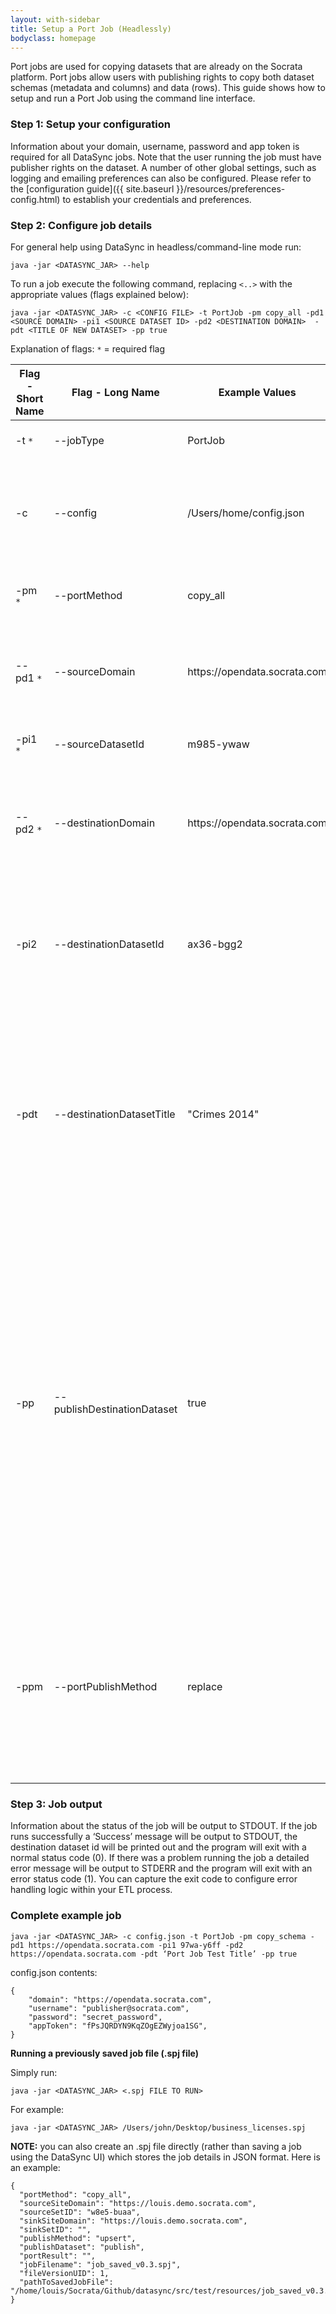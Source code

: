 ```yaml
---
layout: with-sidebar
title: Setup a Port Job (Headlessly)
bodyclass: homepage
---
```


Port jobs are used for copying datasets that are already on the Socrata platform. Port jobs allow users with publishing rights to copy both dataset schemas (metadata and columns) and data (rows).  This guide shows how to setup and run a Port Job using the command line interface.

### Step 1: Setup your configuration
Information about your domain, username, password and app token is required for all DataSync jobs.  Note that the user running the job must have publisher rights on the dataset. A number of other global settings, such as logging and emailing preferences can also be configured.  Please refer to the [configuration guide]({{ site.baseurl }}/resources/preferences-config.html) to establish your credentials and preferences.

### Step 2: Configure job details
For general help using DataSync in headless/command-line mode run:

    java -jar <DATASYNC_JAR> --help


To run a job execute the following command, replacing `<..>` with the appropriate values (flags explained below):

    java -jar <DATASYNC_JAR> -c <CONFIG FILE> -t PortJob -pm copy_all -pd1 <SOURCE DOMAIN> -pi1 <SOURCE DATASET ID> -pd2 <DESTINATION DOMAIN>  -pdt <TITLE OF NEW DATASET> -pp true


Explanation of flags:
`*` = required flag

<table>
  <thead>
    <tr>
      <th>Flag - Short Name</th>
      <th>Flag - Long Name</th>
      <th>Example Values</th>
      <th>Description</th>
    </tr>
  </thead>
  <tbody>
    <tr>
      <td style='text-align: left;'>-t <code>*</code></td>
      <td style='text-align: left;'>--jobType</td>
      <td style='text-align: left;'>PortJob</td>
      <td style='text-align: left;'>Specifies the type of job to run.</td>
    </tr>
    <tr>
      <td style='text-align: left;'>-c</td>
      <td style='text-align: left;'>--config</td>
      <td style='text-align: left;'>/Users/home/config.json</td>
      <td style='text-align: left;'>Points to the config.json file you created in Step 1, if you chose to do so.</td>
    </tr>
    <tr>
      <td style='text-align: left;'>-pm <code>*</code></td>
      <td style='text-align: left;'>--portMethod</td>
      <td style='text-align: left;'>copy_all</td>
      <td style='text-align: left;'>One of <code>copy_all</code>, <code>copy_schema</code> or <code>copy_data</code></td>
    </tr>
    <tr>
      <td style='text-align: left;'>--pd1 <code>*</code></td>
      <td style='text-align: left;'>--sourceDomain</td>
      <td style='text-align: left;'>https://opendata.socrata.com</td>
      <td style='text-align: left;'>The scheme and domain to which the source dataset belongs.</td>
    </tr>
    <tr>
      <td style='text-align: left;'>-pi1 <code>*</code></td>
      <td style='text-align: left;'>--sourceDatasetId</td>
      <td style='text-align: left;'>m985-ywaw</td>
      <td style='text-align: left;'>The <a href='http://socrata.github.io/datasync/resources/fac-common-problems.html#what-is-the-id-of-my-dataset'>dataset identifier</a> of the source dataset.</td>
    </tr>
    <tr>
      <td style='text-align: left;'>--pd2 <code>*</code></td>
      <td style='text-align: left;'>--destinationDomain</td>
      <td style='text-align: left;'>https://opendata.socrata.com</td>
      <td style='text-align: left;'>The scheme and domain where the destination dataset should be copied.</td>
    </tr>
    <tr>
      <td style='text-align: left;'>-pi2</td>
      <td style='text-align: left;'>--destinationDatasetId</td>
      <td style='text-align: left;'>ax36-bgg2</td>
      <td style='text-align: left;'>The <a href='http://socrata.github.io/datasync/resources/fac-common-problems.html#what-is-the-id-of-my-dataset'>dataset identifier</a> of the destination dataset.; only relevant if choosing <code>copy_data</code> for the --portMethod</td>
    </tr>
    <tr>
      <td style='text-align: left;'>-pdt</td>
      <td style='text-align: left;'>--destinationDatasetTitle</td>
      <td style='text-align: left;'>"Crimes 2014"</td>
      <td style='text-align: left;'>The title to give the destination dataset; only relevant if the destination set is being created by either choosing <code>copy_all</code> or <code>copy_schema</code> for the --portMethod</td>
    </tr>
    <tr>
      <td style='text-align: left;'>-pp</td>
      <td style='text-align: left;'>--publishDestinationDataset</td>
      <td style='text-align: left;'>true</td>
      <td style='text-align: left;'>Set this to <code>true</code> to have the destination dataset published before the Port Job completes; only relevant if the destination set is being created by either choosing <code>copy_all</code> or <code>copy_schema</code> for the portMethod. If <code>false</code>, the destination dataset will be left as a working copy (<code>false</code> is the default value)</td>
    </tr>
    <tr>
      <td style='text-align: left;'>-ppm</td>
      <td style='text-align: left;'>--portPublishMethod</td>
      <td style='text-align: left;'>replace</td>
      <td style='text-align: left;'>Specifies the publish method to use (<code>replace</code> or <code>upsert</code>). For details on the publishing methods refer to Step 5 of the <a href='http://socrata.github.io/datasync/guides/setup-port-job.html'>Setup a Port Job (GUI)</a></td>
    </tr>
  </tbody>
</table>


### Step 3: Job output

Information about the status of the job will be output to STDOUT. If the job runs successfully a ‘Success’ message will be output to STDOUT, the destination dataset id will be printed out and the program will exit with a normal status code (0). If there was a problem running the job a detailed error message will be output to STDERR and the program will exit with an error status code (1). You can capture the exit code to configure error handling logic within your ETL process.

### Complete example job

    java -jar <DATASYNC_JAR> -c config.json -t PortJob -pm copy_schema -pd1 https://opendata.socrata.com -pi1 97wa-y6ff -pd2 https://opendata.socrata.com -pdt ‘Port Job Test Title’ -pp true


config.json contents:

    {
        "domain": "https://opendata.socrata.com",
        "username": "publisher@socrata.com",
        "password": "secret_password",
        "appToken": "fPsJQRDYN9KqZOgEZWyjoa1SG",
    }


**Running a previously saved job file (.spj file)**

Simply run:

    java -jar <DATASYNC_JAR> <.spj FILE TO RUN>

For example:

    java -jar <DATASYNC_JAR> /Users/john/Desktop/business_licenses.spj


**NOTE:** you can also create an .spj file directly (rather than saving a job using the DataSync UI) which stores the job details in JSON format. Here is an example:

    {
      "portMethod": "copy_all",
      "sourceSiteDomain": "https://louis.demo.socrata.com",
      "sourceSetID": "w8e5-buaa",
      "sinkSiteDomain": "https://louis.demo.socrata.com",
      "sinkSetID": "",
      "publishMethod": "upsert",
      "publishDataset": "publish",
      "portResult": "",
      "jobFilename": "job_saved_v0.3.spj",
      "fileVersionUID": 1,
      "pathToSavedJobFile": "/home/louis/Socrata/Github/datasync/src/test/resources/job_saved_v0.3.spj"
    }

